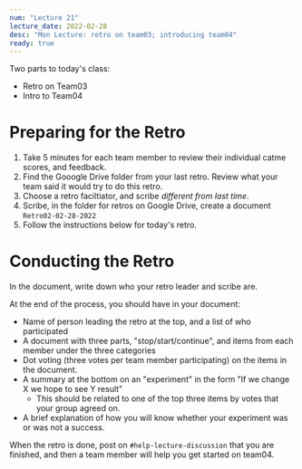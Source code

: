 ```yaml
---
num: "Lecture 21"
lecture_date: 2022-02-28
desc: "Mon Lecture: retro on team03; introducing team04"
ready: true
---
```


Two parts to today's class:

* Retro on Team03
* Intro to Team04

# Preparing for the Retro

1. Take 5 minutes for each team member to review their individual catme scores, and feedback.
2. Find the Gooogle Drive folder from your last retro.  Review what your team said it would try to do this retro.
3. Choose a retro faciltiator, and scribe  *different from last time*.
4. Scribe, in the folder for retros on Google Drive, create a document `Retro02-02-28-2022`
5. Follow the instructions below for today's retro.
 
# Conducting the Retro

In the document, write down who your retro leader and scribe are.

At the end of the process, you should have in your document:
* Name of person leading the retro at the top, and a list of who participated
* A document with three parts, "stop/start/continue", and items from each member under the three categories
* Dot voting (three votes per team member participating) on the items in the document.
* A summary at the bottom on an "experiment" in the form "If we change X we hope to see Y result"
  - This should be related to one of the top three items by votes that your group agreed on.
* A brief explanation of how you will know whether your experiment was or was not a success.

When the retro is done, post on `#help-lecture-discussion` that you are finished, and then a team member will help you get started on team04.

